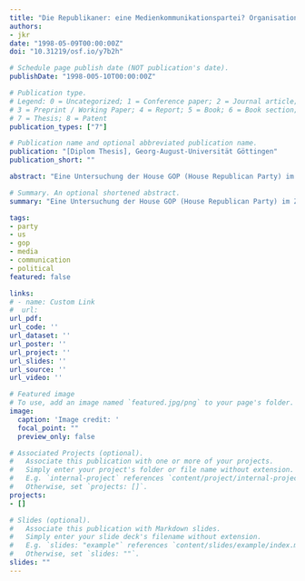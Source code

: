 ```yaml
---
title: "Die Republikaner: eine Medienkommunikationspartei? Organisationsstrukturen und Modernisierungsprozesse innerhalb der amerikanischen House Republican Party, 1988-1994"
authors:
- jkr
date: "1998-05-09T00:00:00Z"
doi: "10.31219/osf.io/y7b2h"

# Schedule page publish date (NOT publication's date).
publishDate: "1998-005-10T00:00:00Z"

# Publication type.
# Legend: 0 = Uncategorized; 1 = Conference paper; 2 = Journal article;
# 3 = Preprint / Working Paper; 4 = Report; 5 = Book; 6 = Book section;
# 7 = Thesis; 8 = Patent
publication_types: ["7"]

# Publication name and optional abbreviated publication name.
publication: "[Diplom Thesis], Georg-August-Universität Göttingen"
publication_short: ""

abstract: "Eine Untersuchung der House GOP (House Republican Party) im Zeitraum von 1988-1994 auf Basis des Models Medienkommunikationspartei."

# Summary. An optional shortened abstract.
summary: "Eine Untersuchung der House GOP (House Republican Party) im Zeitraum von 1988-1994 auf Basis des Models Medienkommunikationspartei."

tags:
- party
- us
- gop
- media
- communication
- political
featured: false

links:
# - name: Custom Link
#  url:
url_pdf:
url_code: ''
url_dataset: ''
url_poster: ''
url_project: ''
url_slides: ''
url_source: ''
url_video: ''

# Featured image
# To use, add an image named `featured.jpg/png` to your page's folder.
image:
  caption: 'Image credit: '
  focal_point: ""
  preview_only: false

# Associated Projects (optional).
#   Associate this publication with one or more of your projects.
#   Simply enter your project's folder or file name without extension.
#   E.g. `internal-project` references `content/project/internal-project/index.md`.
#   Otherwise, set `projects: []`.
projects:
- []

# Slides (optional).
#   Associate this publication with Markdown slides.
#   Simply enter your slide deck's filename without extension.
#   E.g. `slides: "example"` references `content/slides/example/index.md`.
#   Otherwise, set `slides: ""`.
slides: ""
---
```

